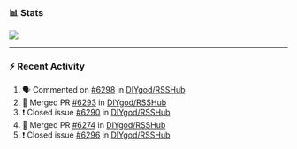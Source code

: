 ### :bar_chart: Stats

<a href="#">
  <img align="center" src="https://github-readme-stats.vercel.app/api?username=henryqw&count_private=true&show_icons=true" />
</a>
<!-- <a href="#">
  <img align="center" src="https://github-readme-stats-git-master.henryqw.vercel.app/api/top-langs/?username=HenryQW&layout=compact" />
</a> -->

---

### :zap: Recent Activity

<!--START_SECTION:activity-->

1. 🗣 Commented on [#6298](https://github.com/DIYgod/RSSHub/issues/6298) in [DIYgod/RSSHub](https://github.com/DIYgod/RSSHub)
2. 🎉 Merged PR [#6293](https://github.com/DIYgod/RSSHub/pull/6293) in [DIYgod/RSSHub](https://github.com/DIYgod/RSSHub)
3. ❗️ Closed issue [#6290](https://github.com/DIYgod/RSSHub/issues/6290) in [DIYgod/RSSHub](https://github.com/DIYgod/RSSHub)
4. 🎉 Merged PR [#6274](https://github.com/DIYgod/RSSHub/pull/6274) in [DIYgod/RSSHub](https://github.com/DIYgod/RSSHub)
5. ❗️ Closed issue [#6296](https://github.com/DIYgod/RSSHub/issues/6296) in [DIYgod/RSSHub](https://github.com/DIYgod/RSSHub)
<!--END_SECTION:activity-->
